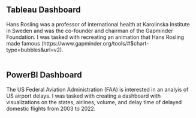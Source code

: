 <h2> Tableau Dashboard </h2>
Hans Rosling was a professor of international health at Karolinska Institute in Sweden and was the co-founder and chairman of the Gapminder Foundation. I was tasked with recreating an animation that Hans Rosling made famous (https://www.gapminder.org/tools/#$chart-type=bubbles&url=v2).
<br>
<br>
<h2> PowerBI Dashboard </h2>
The US Federal Aviation Administration (FAA) is interested in an analyis of US airport delays. I was tasked with creating a dashboard with visualizations on the states, airlines, volume, and delay time of delayed domestic flights from 2003 to 2022.

